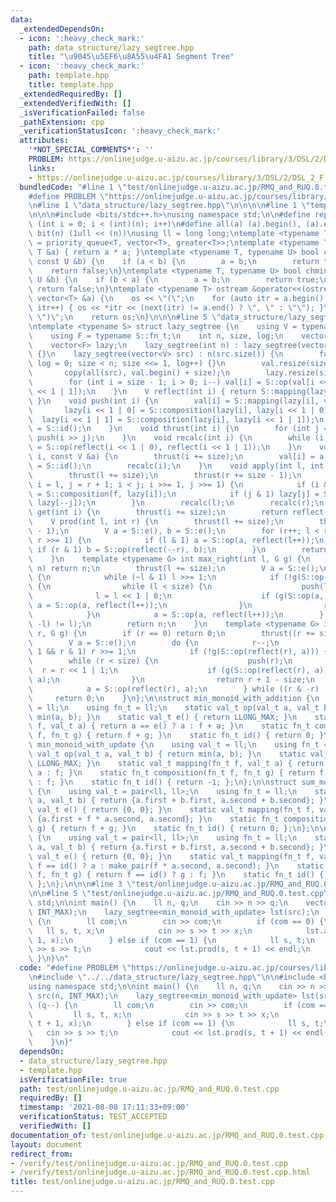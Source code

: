 ```yaml
---
data:
  _extendedDependsOn:
  - icon: ':heavy_check_mark:'
    path: data_structure/lazy_segtree.hpp
    title: "\u9045\u5EF6\u8A55\u4FA1 Segment Tree"
  - icon: ':heavy_check_mark:'
    path: template.hpp
    title: template.hpp
  _extendedRequiredBy: []
  _extendedVerifiedWith: []
  _isVerificationFailed: false
  _pathExtension: cpp
  _verificationStatusIcon: ':heavy_check_mark:'
  attributes:
    '*NOT_SPECIAL_COMMENTS*': ''
    PROBLEM: https://onlinejudge.u-aizu.ac.jp/courses/library/3/DSL/2/DSL_2_F
    links:
    - https://onlinejudge.u-aizu.ac.jp/courses/library/3/DSL/2/DSL_2_F
  bundledCode: "#line 1 \"test/onlinejudge.u-aizu.ac.jp/RMQ_and_RUQ.0.test.cpp\"\n\
    #define PROBLEM \"https://onlinejudge.u-aizu.ac.jp/courses/library/3/DSL/2/DSL_2_F\"\
    \n#line 1 \"data_structure/lazy_segtree.hpp\"\n\n\n\n#line 1 \"template.hpp\"\n\
    \n\n\n#include <bits/stdc++.h>\nusing namespace std;\n\n#define rep(i, n) for\
    \ (int i = 0; i < (int)(n); i++)\n#define all(a) (a).begin(), (a).end()\n#define\
    \ bit(n) (1ull << (n))\nusing ll = long long;\ntemplate <typename T> using priority_queue_rev\
    \ = priority_queue<T, vector<T>, greater<T>>;\ntemplate <typename T> T sq(const\
    \ T &a) { return a * a; }\ntemplate <typename T, typename U> bool chmax(T &a,\
    \ const U &b) {\n    if (a < b) {\n        a = b;\n        return true;\n    }\n\
    \    return false;\n}\ntemplate <typename T, typename U> bool chmin(T &a, const\
    \ U &b) {\n    if (b < a) {\n        a = b;\n        return true;\n    }\n   \
    \ return false;\n}\ntemplate <typename T> ostream &operator<<(ostream &os, const\
    \ vector<T> &a) {\n    os << \"(\";\n    for (auto itr = a.begin(); itr != a.end();\
    \ itr++) { os << *itr << (next(itr) != a.end() ? \", \" : \"\"); }\n    os <<\
    \ \")\";\n    return os;\n}\n\n\n#line 5 \"data_structure/lazy_segtree.hpp\"\n\
    \ntemplate <typename S> struct lazy_segtree {\n    using V = typename S::val_t;\n\
    \    using F = typename S::fn_t;\n    int n, size, log;\n    vector<V> val;\n\
    \    vector<F> lazy;\n    lazy_segtree(int n) : lazy_segtree(vector(n, S::e()))\
    \ {}\n    lazy_segtree(vector<V> src) : n(src.size()) {\n        for (size = 1,\
    \ log = 0; size < n; size <<= 1, log++) {}\n        val.resize(size << 1);\n \
    \       copy(all(src), val.begin() + size);\n        lazy.resize(size << 1, S::id());\n\
    \        for (int i = size - 1; i > 0; i--) val[i] = S::op(val[i << 1 | 0], val[i\
    \ << 1 | 1]);\n    }\n    V reflect(int i) { return S::mapping(lazy[i], val[i]);\
    \ }\n    void push(int i) {\n        val[i] = S::mapping(lazy[i], val[i]);\n \
    \       lazy[i << 1 | 0] = S::composition(lazy[i], lazy[i << 1 | 0]);\n      \
    \  lazy[i << 1 | 1] = S::composition(lazy[i], lazy[i << 1 | 1]);\n        lazy[i]\
    \ = S::id();\n    }\n    void thrust(int i) {\n        for (int j = log; j; j--)\
    \ push(i >> j);\n    }\n    void recalc(int i) {\n        while (i >>= 1) val[i]\
    \ = S::op(reflect(i << 1 | 0), reflect(i << 1 | 1));\n    }\n    void set(int\
    \ i, const V &a) {\n        thrust(i += size);\n        val[i] = a;\n        lazy[i]\
    \ = S::id();\n        recalc(i);\n    }\n    void apply(int l, int r, F f) {\n\
    \        thrust(l += size);\n        thrust(r += size - 1);\n        for (int\
    \ i = l, j = r + 1; i < j; i >>= 1, j >>= 1) {\n            if (i & 1) lazy[i++]\
    \ = S::composition(f, lazy[i]);\n            if (j & 1) lazy[j] = S::composition(f,\
    \ lazy[--j]);\n        }\n        recalc(l);\n        recalc(r);\n    }\n    V\
    \ get(int i) {\n        thrust(i += size);\n        return reflect(i);\n    }\n\
    \    V prod(int l, int r) {\n        thrust(l += size);\n        thrust(r += size\
    \ - 1);\n        V a = S::e(), b = S::e();\n        for (r++; l < r; l >>= 1,\
    \ r >>= 1) {\n            if (l & 1) a = S::op(a, reflect(l++));\n           \
    \ if (r & 1) b = S::op(reflect(--r), b);\n        }\n        return S::op(a, b);\n\
    \    }\n    template <typename G> int max_right(int l, G g) {\n        if (l ==\
    \ n) return n;\n        thrust(l += size);\n        V a = S::e();\n        do\
    \ {\n            while (~l & 1) l >>= 1;\n            if (!g(S::op(a, reflect(l))))\
    \ {\n                while (l < size) {\n                    push(l);\n      \
    \              l = l << 1 | 0;\n                    if (g(S::op(a, reflect(l))))\
    \ a = S::op(a, reflect(l++));\n                }\n                return l - size;\n\
    \            }\n            a = S::op(a, reflect(l++));\n        } while ((l &\
    \ -l) != l);\n        return n;\n    }\n    template <typename G> int min_left(int\
    \ r, G g) {\n        if (r == 0) return 0;\n        thrust((r += size) - 1);\n\
    \        V a = S::e();\n        do {\n            r--;\n            while (r >\
    \ 1 && r & 1) r >>= 1;\n            if (!g(S::op(reflect(r), a))) {\n        \
    \        while (r < size) {\n                    push(r);\n                  \
    \  r = r << 1 | 1;\n                    if (g(S::op(reflect(r), a))) a = S::op(reflect(r--),\
    \ a);\n                }\n                return r + 1 - size;\n            }\n\
    \            a = S::op(reflect(r), a);\n        } while ((r & -r) != r);\n   \
    \     return 0;\n    }\n};\n\nstruct min_monoid_with_addition {\n    using val_t\
    \ = ll;\n    using fn_t = ll;\n    static val_t op(val_t a, val_t b) { return\
    \ min(a, b); }\n    static val_t e() { return LLONG_MAX; }\n    static val_t mapping(fn_t\
    \ f, val_t a) { return a == e() ? a : f + a; }\n    static fn_t composition(fn_t\
    \ f, fn_t g) { return f + g; }\n    static fn_t id() { return 0; }\n};\n\nstruct\
    \ min_monoid_with_update {\n    using val_t = ll;\n    using fn_t = ll;\n    static\
    \ val_t op(val_t a, val_t b) { return min(a, b); }\n    static val_t e() { return\
    \ LLONG_MAX; }\n    static val_t mapping(fn_t f, val_t a) { return f == id() ?\
    \ a : f; }\n    static fn_t composition(fn_t f, fn_t g) { return f == id() ? g\
    \ : f; }\n    static fn_t id() { return -1; };\n};\n\nstruct sum_monoid_with_addition\
    \ {\n    using val_t = pair<ll, ll>;\n    using fn_t = ll;\n    static val_t op(val_t\
    \ a, val_t b) { return {a.first + b.first, a.second + b.second}; }\n    static\
    \ val_t e() { return {0, 0}; }\n    static val_t mapping(fn_t f, val_t a) { return\
    \ {a.first + f * a.second, a.second}; }\n    static fn_t composition(fn_t f, fn_t\
    \ g) { return f + g; }\n    static fn_t id() { return 0; };\n};\n\nstruct sum_monoid_with_update\
    \ {\n    using val_t = pair<ll, ll>;\n    using fn_t = ll;\n    static val_t op(val_t\
    \ a, val_t b) { return {a.first + b.first, a.second + b.second}; }\n    static\
    \ val_t e() { return {0, 0}; }\n    static val_t mapping(fn_t f, val_t a) { return\
    \ f == id() ? a : make_pair(f * a.second, a.second); }\n    static fn_t composition(fn_t\
    \ f, fn_t g) { return f == id() ? g : f; }\n    static fn_t id() { return LLONG_MIN;\
    \ };\n};\n\n\n#line 3 \"test/onlinejudge.u-aizu.ac.jp/RMQ_and_RUQ.0.test.cpp\"\
    \n\n#line 5 \"test/onlinejudge.u-aizu.ac.jp/RMQ_and_RUQ.0.test.cpp\"\nusing namespace\
    \ std;\n\nint main() {\n    ll n, q;\n    cin >> n >> q;\n    vector<ll> src(n,\
    \ INT_MAX);\n    lazy_segtree<min_monoid_with_update> lst(src);\n    while (q--)\
    \ {\n        ll com;\n        cin >> com;\n        if (com == 0) {\n         \
    \   ll s, t, x;\n            cin >> s >> t >> x;\n            lst.apply(s, t +\
    \ 1, x);\n        } else if (com == 1) {\n            ll s, t;\n            cin\
    \ >> s >> t;\n            cout << lst.prod(s, t + 1) << endl;\n        }\n   \
    \ }\n}\n"
  code: "#define PROBLEM \"https://onlinejudge.u-aizu.ac.jp/courses/library/3/DSL/2/DSL_2_F\"\
    \n#include \"../../data_structure/lazy_segtree.hpp\"\n\n#include <bits/stdc++.h>\n\
    using namespace std;\n\nint main() {\n    ll n, q;\n    cin >> n >> q;\n    vector<ll>\
    \ src(n, INT_MAX);\n    lazy_segtree<min_monoid_with_update> lst(src);\n    while\
    \ (q--) {\n        ll com;\n        cin >> com;\n        if (com == 0) {\n   \
    \         ll s, t, x;\n            cin >> s >> t >> x;\n            lst.apply(s,\
    \ t + 1, x);\n        } else if (com == 1) {\n            ll s, t;\n         \
    \   cin >> s >> t;\n            cout << lst.prod(s, t + 1) << endl;\n        }\n\
    \    }\n}"
  dependsOn:
  - data_structure/lazy_segtree.hpp
  - template.hpp
  isVerificationFile: true
  path: test/onlinejudge.u-aizu.ac.jp/RMQ_and_RUQ.0.test.cpp
  requiredBy: []
  timestamp: '2021-08-08 17:11:33+09:00'
  verificationStatus: TEST_ACCEPTED
  verifiedWith: []
documentation_of: test/onlinejudge.u-aizu.ac.jp/RMQ_and_RUQ.0.test.cpp
layout: document
redirect_from:
- /verify/test/onlinejudge.u-aizu.ac.jp/RMQ_and_RUQ.0.test.cpp
- /verify/test/onlinejudge.u-aizu.ac.jp/RMQ_and_RUQ.0.test.cpp.html
title: test/onlinejudge.u-aizu.ac.jp/RMQ_and_RUQ.0.test.cpp
---
```

